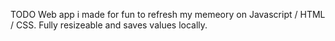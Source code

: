 TODO Web app i made for fun to refresh my memeory on Javascript / HTML / CSS. Fully resizeable and saves values locally.
